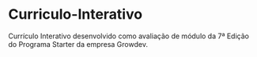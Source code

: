 # Curriculo-Interativo

Currículo Interativo desenvolvido como avaliação de módulo da 7ª Edição do Programa Starter da empresa Growdev.
